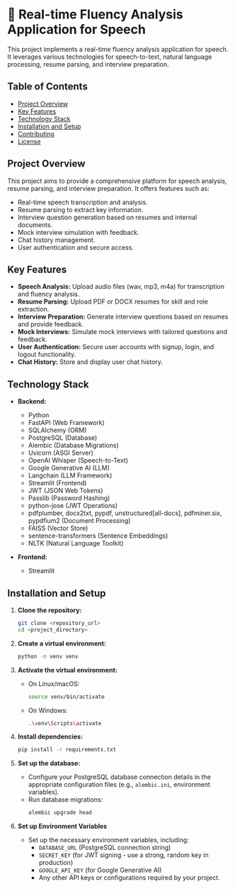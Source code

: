
# 📄 Real-time Fluency Analysis Application for Speech

This project implements a real-time fluency analysis application for speech. It leverages various technologies for speech-to-text, natural language processing, resume parsing, and interview preparation.

## Table of Contents

- [Project Overview](#project-overview)
- [Key Features](#key-features)
- [Technology Stack](#technology-stack)
- [Installation and Setup](#installation-and-setup)
- [Contributing](#contributing)
- [License](#license)

## Project Overview

This project aims to provide a comprehensive platform for speech analysis, resume parsing, and interview preparation. It offers features such as:

- Real-time speech transcription and analysis.
- Resume parsing to extract key information.
- Interview question generation based on resumes and internal documents.
- Mock interview simulation with feedback.
- Chat history management.
- User authentication and secure access.

## Key Features

- **Speech Analysis:** Upload audio files (wav, mp3, m4a) for transcription and fluency analysis.
- **Resume Parsing:** Upload PDF or DOCX resumes for skill and role extraction.
- **Interview Preparation:** Generate interview questions based on resumes and provide feedback.
- **Mock Interviews:** Simulate mock interviews with tailored questions and feedback.
- **User Authentication:** Secure user accounts with signup, login, and logout functionality.
- **Chat History:** Store and display user chat history.

## Technology Stack

- **Backend:**
  - Python
  - FastAPI (Web Framework)
  - SQLAlchemy (ORM)
  - PostgreSQL (Database)
  - Alembic (Database Migrations)
  - Uvicorn (ASGI Server)
  - OpenAI Whisper (Speech-to-Text)
  - Google Generative AI (LLM)
  - Langchain (LLM Framework)
  - Streamlit (Frontend)
  - JWT (JSON Web Tokens)
  - Passlib (Password Hashing)
  - python-jose (JWT Operations)
  - pdfplumber, docx2txt, pypdf, unstructured[all-docs], pdfminer.six, pypdfium2 (Document Processing)
  - FAISS (Vector Store)
  - sentence-transformers (Sentence Embeddings)
  - NLTK (Natural Language Toolkit)

- **Frontend:**
  - Streamlit


## Installation and Setup

1.  **Clone the repository:**
    ```bash
    git clone <repository_url>
    cd <project_directory>
    ```

2.  **Create a virtual environment:**
    ```bash
    python -m venv venv
    ```

3.  **Activate the virtual environment:**
    - On Linux/macOS:
      ```bash
      source venv/bin/activate
      ```
    - On Windows:
      ```bash
      .\venv\Scripts\activate
      ```

4.  **Install dependencies:**
    ```bash
    pip install -r requirements.txt
    ```

5.  **Set up the database:**
    - Configure your PostgreSQL database connection details in the appropriate configuration files (e.g., `alembic.ini`, environment variables).
    - Run database migrations:
      ```bash
      alembic upgrade head
      ```

6.  **Set up Environment Variables**
    - Set up the necessary environment variables, including:
        - `DATABASE_URL` (PostgreSQL connection string)
        - `SECRET_KEY` (for JWT signing - use a strong, random key in production)
        - `GOOGLE_API_KEY` (for Google Generative AI)
        - Any other API keys or configurations required by your project.



